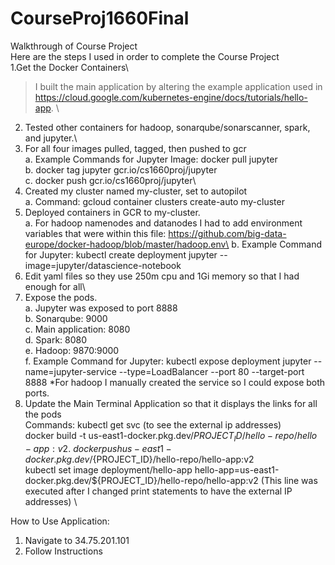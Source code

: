 # CourseProj1660Final
Walkthrough of Course Project\
Here are the steps I used in order to complete the Course Project\
1.Get the Docker Containers\
> I built the main application by altering the example application used in https://cloud.google.com/kubernetes-engine/docs/tutorials/hello-app. \
2. Tested other containers for hadoop, sonarqube/sonarscanner, spark, and jupyter.\
3. For all four images pulled, tagged, then pushed to gcr\
    a. Example Commands for Jupyter Image: docker pull jupyter\
    b. docker tag jupyter gcr.io/cs1660proj/jupyter\
    c. docker push gcr.io/cs1660proj/jupyter\
4. Created my cluster named my-cluster, set to autopilot \
    a. Command: gcloud container clusters create-auto my-cluster
6. Deployed containers in GCR to my-cluster.\
    a. For hadoop namenodes and datanodes I had to add environment variables that were within this file: https://github.com/big-data-europe/docker-hadoop/blob/master/hadoop.env\
    b. Example Command for Jupyter: kubectl create deployment jupyter --image=jupyter/datascience-notebook
6. Edit yaml files so they use 250m cpu and 1Gi memory so that I had enough for all\
7. Expose the pods.\
    a. Jupyter was exposed to port 8888 \
    b. Sonarqube: 9000 \
    c. Main application: 8080 \
    d. Spark: 8080 \
    e. Hadoop: 9870:9000 \
    f. Example Command for Jupyter: kubectl expose deployment jupyter --name=jupyter-service --type=LoadBalancer --port 80 --target-port 8888
    *For hadoop I manually created the service so I could expose both ports.
8. Update the Main Terminal Application so that it displays the links for all the pods \
    Commands: kubectl get svc (to see the external ip addresses) \
    docker build -t us-east1-docker.pkg.dev/${PROJECT_ID}/hello-repo/hello-app:v2 . \
    docker push us-east1-docker.pkg.dev/${PROJECT_ID}/hello-repo/hello-app:v2 \
    kubectl set image deployment/hello-app hello-app=us-east1-docker.pkg.dev/${PROJECT_ID}/hello-repo/hello-app:v2 (This line was executed after I changed print statements to have the external IP addresses) \

How to Use Application:
1. Navigate to 34.75.201.101
2. Follow Instructions
